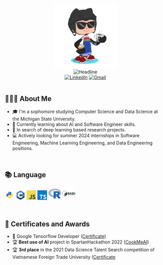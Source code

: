 <div>
    <div align=center>
        <img src="https://raw.githubusercontent.com/AhmedFathyDev/AhmedFathyDev/main/GitHub.png" alt="GitHub Octocat Drinking a Cup of Coffee" height="200">
    </div>
    <div align=center>
        <img src="https://readme-typing-svg.herokuapp.com?color=%236FDA44&size=32&center=true&vCenter=true&width=600&height=50&lines=Hi+there,+I'm+Johnx+%F0%9F%91%8B;Computer+Science+Student;Software+Engineer;Machine+Learning+Engineer" alt="Headline" />
    </div>
    <div align=center>
        <a href="https://www.linkedin.com/in/anh-dao-84bb66243/"><img src="https://img.shields.io/badge/Linkedin-0077b5?style=flat&logo=linkedin" alt="LinkedIn" /></a>    
      <a href="mailto:hoanganh692004@gmail.com"><img src="https://img.shields.io/badge/Gmail-D14836?style=for-the-badge&logo=gmail&logoColor=white" alt="Gmail" height="20px" /></a>  
    </div>

<br>

## **🧑🏻‍💻 About Me**

- 🎓 I'm a sophomore studying Computer Science and Data Science at the Michigan State University.
- 🧠 Currently learning about AI and Software Engineer skills.
- 🧪 In search of deep learning based research projects.
- 💻 Actively looking for summer 2024 internships in Software Engineering, Machine Learning Engineering, and Data Engineering positions.

<br>

## **📚 Language**

<code><img height="30" src="https://raw.githubusercontent.com/github/explore/80688e429a7d4ef2fca1e82350fe8e3517d3494d/topics/python/python.png"></code>
<code><img height="30" src="https://raw.githubusercontent.com/github/explore/80688e429a7d4ef2fca1e82350fe8e3517d3494d/topics/cpp/cpp.png"></code>
<code><img height="30" src="https://raw.githubusercontent.com/github/explore/80688e429a7d4ef2fca1e82350fe8e3517d3494d/topics/javascript/javascript.png"></code>
<code><img height="30" src="https://raw.githubusercontent.com/github/explore/80688e429a7d4ef2fca1e82350fe8e3517d3494d/topics/typescript/typescript.png"></code>
<code><img height="40" src="https://raw.githubusercontent.com/github/explore/80688e429a7d4ef2fca1e82350fe8e3517d3494d/topics/r/r.png"></code>
<code><img height="40" src="https://raw.githubusercontent.com/github/explore/80688e429a7d4ef2fca1e82350fe8e3517d3494d/topics/bash/bash.png"></code>

<br>

## **🏅 Certificates and Awards**

- 📜 Google Tensorflow Developer ([Certificate](https://www.credential.net/de423ccf-24a0-48eb-a8c1-039548aa9268))
- 🏆 **Best use of AI** project in SpartanHackathon 2022 ([CookMeAI](https://github.com/Johnx69/SpartanHacker8-CookMeAI))
- 🏆 **3rd place** in the 2021 Data Science Talent Search competition of Vietnamese Foreign Trade University ([Certificate](https://drive.google.com/file/d/1gg7O1vQRd8DGFF4Svn7MS_fwgkukRvoE/view)
<br>



